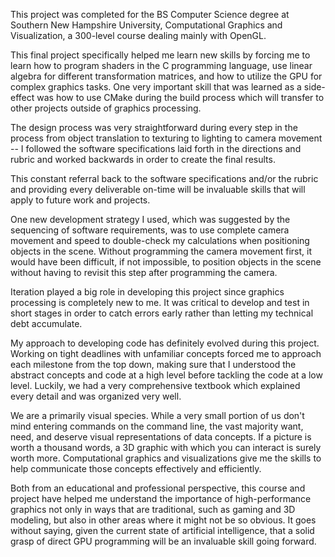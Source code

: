 This project was completed for the BS Computer Science degree at Southern New Hampshire University, Computational Graphics and Visualization, a 300-level course dealing mainly with OpenGL.

This final project specifically helped me learn new skills by forcing me to learn how to program shaders in the C programming language, use linear algebra for different transformation matrices, and how to utilize the GPU for complex graphics tasks. One very important skill that was learned as a side-effect was how to use CMake during the build process which will transfer to other projects outside of graphics processing.

The design process was very straightforward during every step in the process from object translation to texturing to lighting to camera movement -- I followed the software specifications laid forth in the directions and rubric and worked backwards in order to create the final results.

This constant referral back to the software specifications and/or the rubric and providing every deliverable on-time will be invaluable skills that will apply to future work and projects.

One new development strategy I used, which was suggested by the sequencing of software requirements, was to use complete camera movement and speed to double-check my calculations when positioning objects in the scene. Without programming the camera movement first, it would have been difficult, if not impossible, to position objects in the scene without having to revisit this step after programming the camera.

Iteration played a big role in developing this project since graphics processing is completely new to me. It was critical to develop and test in short stages in order to catch errors early rather than letting my technical debt accumulate.

My approach to developing code has definitely evolved during this project. Working on tight deadlines with unfamiliar concepts forced me to approach each milestone from the top down, making sure that I understood the abstract concepts and code at a high level before tackling the code at a low level. Luckily, we had a very comprehensive textbook which explained every detail and was organized very well.

We are a primarily visual species. While a very small portion of us don't mind entering commands on the command line, the vast majority want, need, and deserve visual representations of data concepts. If a picture is worth a thousand words, a 3D graphic with which you can interact is surely worth more. Computational graphics and visualizations give me the skills to help communicate those concepts effectively and efficiently.

Both from an educational and professional perspective, this course and project have helped me understand the importance of high-performance graphics not only in ways that are traditional, such as gaming and 3D modeling, but also in other areas where it might not be so obvious. It goes without saying, given the current state of artificial intelligence, that a solid grasp of direct GPU programming will be an invaluable skill going forward.
